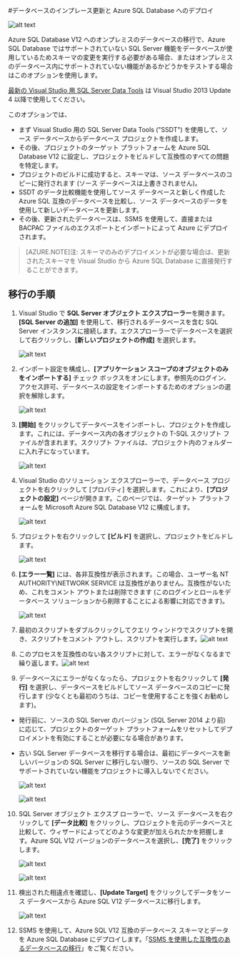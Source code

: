 <properties 
   pageTitle="Visual Studio と SSDT を使用した移行" 
   description="Microsoft Azure SQL Database、データベースの移行、データベースのインポート、データベースのエクスポート、移行ウィザード" 
   services="sql-database" 
   documentationCenter="" 
   authors="carlrabeler" 
   manager="jeffreyg" 
   editor=""/>

<tags
   ms.service="sql-database"
   ms.devlang="NA"
   ms.topic="article"
   ms.tgt_pltfrm="NA"
   ms.workload="data-management" 
   ms.date="08/24/2015"
   ms.author="carlrab"/>

#データベースのインプレース更新と Azure SQL Database へのデプロイ

![alt text](./media/sql-database-migrate-visualstudio-ssdt/01VSSSDTDiagram.png)

Azure SQL Database V12 へのオンプレミスのデータベースの移行で、Azure SQL Database ではサポートされていない SQL Server 機能をデータベースが使用しているためスキーマの変更を実行する必要がある場合、またはオンプレミスのデータベース内にサポートされていない機能があるかどうかをテストする場合はこのオプションを使用します。

[最新の Visual Studio 用 SQL Server Data Tools](https://msdn.microsoft.com/library/mt204009.aspx) は Visual Studio 2013 Update 4 以降で使用してください。

このオプションでは、

 - まず Visual Studio 用の SQL Server Data Tools ("SSDT") を使用して、ソース データベースからデータベース プロジェクトを作成します。 
 - その後、プロジェクトのターゲット プラットフォームを Azure SQL Database V12 に設定し、プロジェクトをビルドして互換性のすべての問題を特定します。 
 - プロジェクトのビルドに成功すると、スキーマは、ソース データベースのコピーに発行されます (ソース データベースは上書きされません)。
 - SSDT のデータ比較機能を使用してソース データベースと新しく作成した Azure SQL 互換のデータベースを比較し、ソース データベースのデータを使用して新しいデータベースを更新します。 
 - その後、更新されたデータベースは、SSMS を使用して、直接または BACPAC ファイルのエクスポートとインポートによって Azure にデプロイされます。
 
>[AZURE.NOTE]注: スキーマのみのデプロイメントが必要な場合は、更新されたスキーマを Visual Studio から Azure SQL Database に直接発行することができます。

## 移行の手順

1.	Visual Studio で **SQL Server オブジェクト エクスプローラー**を開きます。**[SQL Server の追加]** を使用して、移行されるデータベースを含む SQL Server インスタンスに接続します。エクスプローラーでデータベースを選択して右クリックし、**[新しいプロジェクトの作成]** を選択します。 

	![alt text](./media/sql-database-migrate-visualstudio-ssdt/02MigrateSSDT.png)

2.	インポート設定を構成し、**[アプリケーション スコープのオブジェクトのみをインポートする]** チェック ボックスをオンにします。参照先のログイン、アクセス許可、データベースの設定をインポートするためのオプションの選択を解除します。

	![alt text](./media/sql-database-migrate-visualstudio-ssdt/03MigrateSSDT.png)

3.	**[開始]** をクリックしてデータベースをインポートし、プロジェクトを作成します。これには、データベース内の各オブジェクトの T-SQL スクリプト ファイルが含まれます。スクリプト ファイルは、プロジェクト内のフォルダーに入れ子になっています。

	![alt text](./media/sql-database-migrate-visualstudio-ssdt/04MigrateSSDT.png)

4.	Visual Studio のソリューション エクスプローラーで、データベース プロジェクトを右クリックして [プロパティ] を選択します。これにより、**[プロジェクトの設定]** ページが開きます。このページでは、ターゲット プラットフォームを Microsoft Azure SQL Database V12 に構成します。

	![alt text](./media/sql-database-migrate-visualstudio-ssdt/05MigrateSSDT.png)

5.	プロジェクトを右クリックして **[ビルド]** を選択し、プロジェクトをビルドします。

	![alt text](./media/sql-database-migrate-visualstudio-ssdt/06MigrateSSDT.png)

6.	**[エラー一覧]** には、各非互換性が表示されます。この場合、ユーザー名 NT AUTHORITY\\NETWORK SERVICE は互換性がありません。互換性がないため、これをコメント アウトまたは削除できます (このログインとロールをデータベース ソリューションから削除することによる影響に対応できます)。

	![alt text](./media/sql-database-migrate-visualstudio-ssdt/07MigrateSSDT.png)
7.	最初のスクリプトをダブルクリックしてクエリ ウィンドウでスクリプトを開き、スクリプトをコメント アウトし、スクリプトを実行します。![alt text](./media/sql-database-migrate-visualstudio-ssdt/08MigrateSSDT.png)

8.	このプロセスを互換性のない各スクリプトに対して、エラーがなくなるまで繰り返します。![alt text](./media/sql-database-migrate-visualstudio-ssdt/09MigrateSSDT.png)
9.	データベースにエラーがなくなったら、プロジェクトを右クリックして **[発行]** を選択し、データベースをビルドしてソース データベースのコピーに発行します (少なくとも最初のうちは、コピーを使用することを強くお勧めします)。 
 - 発行前に、ソースの SQL Server のバージョン (SQL Server 2014 より前) に応じて、プロジェクトのターゲット プラットフォームをリセットしてデプロイメントを有効にすることが必要になる場合があります。 
 - 古い SQL Server データベースを移行する場合は、最初にデータベースを新しいバージョンの SQL Server に移行しない限り、ソースの SQL Server でサポートされていない機能をプロジェクトに導入しないでください。 

	![alt text](./media/sql-database-migrate-visualstudio-ssdt/10MigrateSSDT.png)

	![alt text](./media/sql-database-migrate-visualstudio-ssdt/11MigrateSSDT.png)

10.	SQL Server オブジェクト エクスプ ローラーで、ソース データベースを右クリックして **[データ比較]** をクリックし、プロジェクトを元のデータベースと比較して、ウィザードによってどのような変更が加えられたかを把握します。Azure SQL V12 バージョンのデータベースを選択し、**[完了]** をクリックします。

	![alt text](./media/sql-database-migrate-visualstudio-ssdt/12MigrateSSDT.png)

	![alt text](./media/sql-database-migrate-visualstudio-ssdt/13MigrateSSDT.png)

12.	検出された相違点を確認し、**[Update Target]** をクリックしてデータをソース データベースから Azure SQL V12 データベースに移行します。

	![alt text](./media/sql-database-migrate-visualstudio-ssdt/14MigrateSSDT.png)

14.	SSMS を使用して、Azure SQL V12 互換のデータベース スキーマとデータを Azure SQL Database にデプロイします。「[SSMS を使用した互換性のあるデータベースの移行](sql-database-migrate-ssms.md)」をご覧ください。

<!---HONumber=Oct15_HO3-->